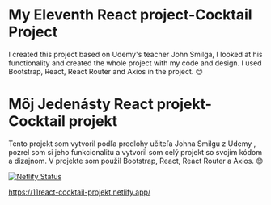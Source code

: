  <h1>My Eleventh React project-Cocktail Project</h1>
 <p>I created this project based on Udemy's teacher John Smilga, I looked at his functionality and created the whole project with my code and design. I used Bootstrap, React, React Router and Axios in the project. 😊
        </p>
 
 
 
 <h1>Môj Jedenásty React projekt-Cocktail projekt</h1>
  <p> Tento projekt som vytvoril podľa predlohy učiteľa Johna Smilgu z Udemy , pozrel som si jeho funkcionalitu a vytvoril som celý projekt so svojím kódom a dizajnom. V projekte som použil Bootstrap, React, React Router a Axios. 😊
        </p>
        
[![Netlify Status](https://api.netlify.com/api/v1/badges/2d8d1384-fc56-40dd-a3c6-4dbc1f504dc3/deploy-status)](https://app.netlify.com/sites/11react-cocktail-projekt/deploys)

https://11react-cocktail-projekt.netlify.app/
